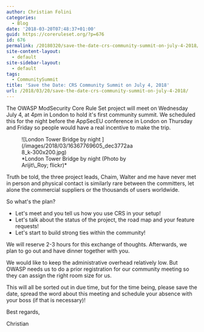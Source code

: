 ```yaml
---
author: Christian Folini
categories:
  - Blog
date: '2018-03-20T07:48:37+01:00'
guid: https://coreruleset.org/?p=676
id: 676
permalink: /20180320/save-the-date-crs-community-summit-on-july-4-2018/
site-content-layout:
  - default
site-sidebar-layout:
  - default
tags:
  - CommunitySummit
title: 'Save the Date: CRS Community Summit on July 4, 2018'
url: /2018/03/20/save-the-date-crs-community-summit-on-july-4-2018/
---
```



The OWASP ModSecurity Core Rule Set project will meet on Wednesday July 4, at 4pm in London to hold it's first community summit. We scheduled this for the night before the AppSecEU conference in London on Thursday and Friday so people would have a real incentive to make the trip.

<figure aria-describedby="caption-attachment-675" class="wp-caption alignright" id="attachment_675" style="width: 300px">![London Tower Bridge by night ](/images/2018/03/16367769605_dec3772aa8_k-300x200.jpg)<figcaption class="wp-caption-text" id="caption-attachment-675">*London Tower Bridge by night (Photo by Arijit\_Roy; flickr)*</figcaption></figure>

Truth be told, the three project leads, Chaim, Walter and me have never met in person and physical contact is similarly rare between the committers, let alone the commercial suppliers or the thousands of users worldwide.

So what's the plan?

- Let's meet and you tell us how you use CRS in your setup!
- Let's talk about the status of the project, the road map and your feature requests!
- Let's start to build strong ties within the community!

We will reserve 2-3 hours for this exchange of thoughts. Afterwards, we plan to go out and have dinner together with you.

We would like to keep the administrative overhead relatively low. But OWASP needs us to do a prior registration for our community meeting so they can assign the right room size for us.

This will all be sorted out in due time, but for the time being, please save the date, spread the word about this meeting and schedule your absence with your boss (if that is necessary)!

Best regards,

Christian